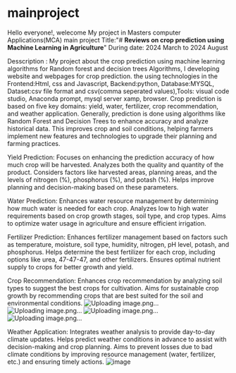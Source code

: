 # mainproject
Hello everyone!, welecome 
My project in Masters computer Applications(MCA)
main project Title:"# **Reviews on crop prediction using Machine Learning in Agriculture**" 
During date: 2024 March to 2024 August

Desscription : My project about the crop prediction using machine learning algorithms for Random forest and decision trees Algorithms, I developing website and webpages for crop prediction. the using technologies in the Frontend:Html, css and Javascript, Backend:python, Database:MYSQL, Dataset:csv file format and csv(comma seperated values),Tools: visual code studio, Anaconda prompt, mysql server xamp, browser.
Crop prediction is based on five key domains: yield, water, fertilizer, crop recommendation, and weather application. Generally, prediction is done using algorithms like Random Forest and Decision Trees to enhance accuracy and analyze historical data. This improves crop and soil conditions, helping farmers implement new features and technologies to upgrade their planning and farming practices.

Yield Prediction:
Focuses on enhancing the prediction accuracy of how much crop will be harvested.
Analyzes both the quality and quantity of the product.
Considers factors like harvested areas, planning areas, and the levels of nitrogen (%), phosphorus (%), and potash (%).
Helps improve planning and decision-making based on these parameters.

Water Prediction:
Enhances water resource management by determining how much water is needed for each crop.
Analyzes low to high water requirements based on crop growth stages, soil type, and crop types.
Aims to optimize water usage in agriculture and ensure efficient irrigation.

Fertilizer Prediction:
Enhances fertilizer management based on factors such as temperature, moisture, soil type, humidity, nitrogen, pH level, potash, and phosphorus.
Helps determine the best fertilizer for each crop, including options like urea, 47-47-47, and other fertilizers.
Ensures optimal nutrient supply to crops for better growth and yield.

Crop Recommendation:
Enhances crop recommendation by analyzing soil types to suggest the best crops for cultivation.
Aims for sustainable crop growth by recommending crops that are best suited for the soil and environmental conditions.
![Uploading image.png…]()
![Uploading image.png…]()
![Uploading image.png…]()
![Uploading image.png…]()


Weather Application:
Integrates weather analysis to provide day-to-day climate updates.
Helps predict weather conditions in advance to assist with decision-making and crop planning.
Aims to prevent losses due to bad climate conditions by improving resource management (water, fertilizer, etc.) and ensuring timely actions.
           ![image](https://github.com/user-attachments/assets/f00a6c9c-166b-4a8b-a789-6541636698c7)

